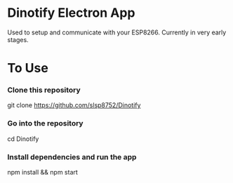 # Dinotify Electron App
Used to setup and communicate with your ESP8266. Currently in very early stages.

# To Use

### Clone this repository
git clone https://github.com/slsp8752/Dinotify
### Go into the repository
cd Dinotify
### Install dependencies and run the app
npm install && npm start
